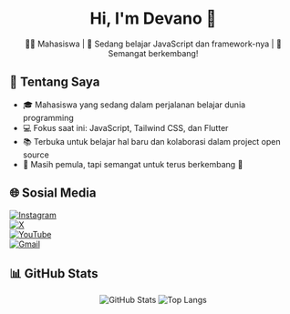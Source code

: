 <h1 align="center">Hi, I'm Devano 👋</h1>
<p align="center">👨‍🎓 Mahasiswa | 🌱 Sedang belajar JavaScript dan framework-nya | 🚀 Semangat berkembang!</p>

## 💫 Tentang Saya

- 🎓 Mahasiswa yang sedang dalam perjalanan belajar dunia programming
- 💻 Fokus saat ini: JavaScript, Tailwind CSS, dan Flutter
- 📚 Terbuka untuk belajar hal baru dan kolaborasi dalam project open source
- 🧠 Masih pemula, tapi semangat untuk terus berkembang 💪


## 🌐 Sosial Media

[![Instagram](https://img.shields.io/badge/Instagram-%23E4405F.svg?logo=Instagram&logoColor=white)](https://instagram.com/itsodepth)  
[![X](https://img.shields.io/badge/X-000000.svg?logo=X&logoColor=white)](https://x.com/itsodepth)  
[![YouTube](https://img.shields.io/badge/YouTube-%23FF0000.svg?logo=YouTube&logoColor=white)](https://youtube.com/@itsodepth)  
[![Gmail](https://img.shields.io/badge/Email-D14836?logo=gmail&logoColor=white)](mailto:devanoalfarizy04@gmail.com)

## 📊 GitHub Stats

<p align="center">
  <img src="https://github-readme-stats.vercel.app/api?username=itsodepth&theme=radical&hide_border=true&show_icons=true" alt="GitHub Stats" />
  <img src="https://github-readme-stats.vercel.app/api/top-langs/?username=itsodepth&theme=radical&hide_border=true&layout=compact" alt="Top Langs" />
</p>
